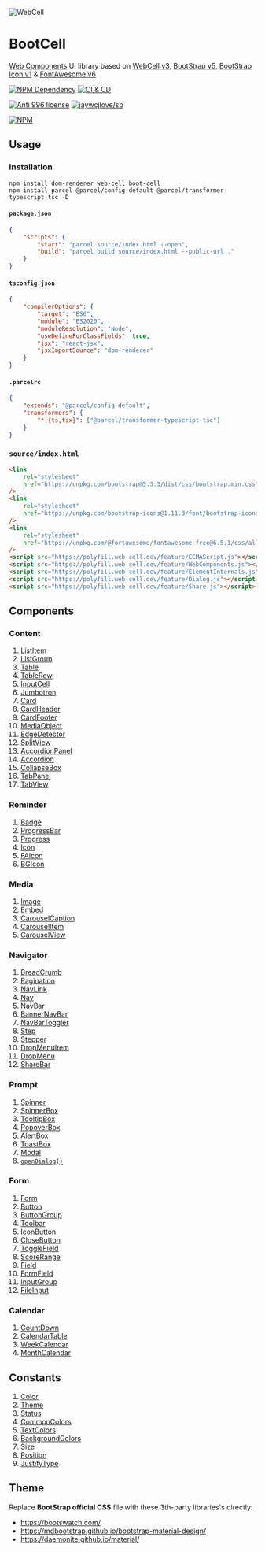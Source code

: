 ![WebCell](https://web-cell.dev/WebCell-0.f1ffd28b.png)

# BootCell

[Web Components][1] UI library based on [WebCell v3][2], [BootStrap v5][3], [BootStrap Icon v1][4] & [FontAwesome v6][5]

[![NPM Dependency](https://img.shields.io/librariesio/github/EasyWebApp/BootCell.svg)][6]
[![CI & CD](https://github.com/EasyWebApp/BootCell/actions/workflows/main.yml/badge.svg)][7]

[![Anti 996 license](https://img.shields.io/badge/license-Anti%20996-blue.svg)][8]
[![jaywcjlove/sb](https://jaywcjlove.github.io/sb/ico/awesome.svg)][9]

[![NPM](https://nodei.co/npm/boot-cell.png?downloads=true&downloadRank=true&stars=true)][10]

## Usage

### Installation

```shell
npm install dom-renderer web-cell boot-cell
npm install parcel @parcel/config-default @parcel/transformer-typescript-tsc -D
```

#### `package.json`

```json
{
    "scripts": {
        "start": "parcel source/index.html --open",
        "build": "parcel build source/index.html --public-url ."
    }
}
```

#### `tsconfig.json`

```json
{
    "compilerOptions": {
        "target": "ES6",
        "module": "ES2020",
        "moduleResolution": "Node",
        "useDefineForClassFields": true,
        "jsx": "react-jsx",
        "jsxImportSource": "dom-renderer"
    }
}
```

#### `.parcelrc`

```json
{
    "extends": "@parcel/config-default",
    "transformers": {
        "*.{ts,tsx}": ["@parcel/transformer-typescript-tsc"]
    }
}
```

### `source/index.html`

```html
<link
    rel="stylesheet"
    href="https://unpkg.com/bootstrap@5.3.3/dist/css/bootstrap.min.css"
/>
<link
    rel="stylesheet"
    href="https://unpkg.com/bootstrap-icons@1.11.3/font/bootstrap-icons.css"
/>
<link
    rel="stylesheet"
    href="https://unpkg.com/@fortawesome/fontawesome-free@6.5.1/css/all.min.css"
/>
<script src="https://polyfill.web-cell.dev/feature/ECMAScript.js"></script>
<script src="https://polyfill.web-cell.dev/feature/WebComponents.js"></script>
<script src="https://polyfill.web-cell.dev/feature/ElementInternals.js"></script>
<script src="https://polyfill.web-cell.dev/feature/Dialog.js"></script>
<script src="https://polyfill.web-cell.dev/feature/Share.js"></script>
```

## Components

### Content

1. [ListItem](https://web-cell.dev/BootCell/interfaces/content_listgroup.listitemprops.html)
2. [ListGroup](https://web-cell.dev/BootCell/interfaces/content_listgroup.listgroupprops.html)
3. [Table](https://web-cell.dev/BootCell/interfaces/content_table.tableprops.html)
4. [TableRow](https://web-cell.dev/BootCell/interfaces/content_table.tablerowprops.html)
5. [InputCell](https://web-cell.dev/BootCell/interfaces/content_table.inputcellprops.html)
6. [Jumbotron](https://web-cell.dev/BootCell/interfaces/content_jumbotron.jumbotronprops.html)
7. [Card](https://web-cell.dev/BootCell/interfaces/content_card.cardprops.html)
8. [CardHeader](https://web-cell.dev/BootCell/interfaces/content_card.cardheaderprops.html)
9. [CardFooter](https://web-cell.dev/BootCell/interfaces/content_card.cardfooterprops.html)
10. [MediaObject](https://web-cell.dev/BootCell/interfaces/content_mediaobject.mediaobjectprops.html)
11. [EdgeDetector](https://web-cell.dev/BootCell/interfaces/content_edgedetector.edgedetectorprops.html)
12. [SplitView](https://web-cell.dev/BootCell/classes/content_splitview.splitview.html)
13. [AccordionPanel](https://web-cell.dev/BootCell/interfaces/content_accordion.accordionpanelprops.html)
14. [Accordion](https://web-cell.dev/BootCell/interfaces/content_accordion.accordionprops.html)
15. [CollapseBox](https://web-cell.dev/BootCell/interfaces/content_collapse.collapseprops.html)
16. [TabPanel](https://web-cell.dev/BootCell/modules/content_tabview.html#tabpanel)
17. [TabView](https://web-cell.dev/BootCell/interfaces/content_tabview.tabviewprops.html)

### Reminder

1. [Badge](https://web-cell.dev/BootCell/interfaces/reminder_badge.badgeprops.html)
2. [ProgressBar](https://web-cell.dev/BootCell/interfaces/reminder_progress.progressbarprops.html)
3. [Progress](https://web-cell.dev/BootCell/interfaces/reminder_progress.progressprops.html)
4. [Icon](https://web-cell.dev/BootCell/interfaces/reminder_icon.iconprops.html)
5. [FAIcon](https://web-cell.dev/BootCell/interfaces/reminder_faicon.faiconprops.html)
6. [BGIcon](https://web-cell.dev/BootCell/interfaces/reminder_faicon.bgiconprops.html)

### Media

1. [Image](https://web-cell.dev/BootCell/interfaces/media_image.imageprops.html)
2. [Embed](https://web-cell.dev/BootCell/interfaces/media_embed.embedprops.html)
3. [CarouselCaption](https://web-cell.dev/BootCell/interfaces/media_carousel.carouselcaptionprops.html)
4. [CarouselItem](https://web-cell.dev/BootCell/interfaces/media_carousel.carouselitemprops.html)
5. [CarouselView](https://web-cell.dev/BootCell/interfaces/media_carousel.carouselprops.html)

### Navigator

1. [BreadCrumb](https://web-cell.dev/BootCell/interfaces/navigator_breadcrumb.breadcrumbprops.html)
2. [Pagination](https://web-cell.dev/BootCell/interfaces/navigator_pagination.paginationprops.html)
3. [NavLink](https://web-cell.dev/BootCell/interfaces/navigator_nav.navlinkprops.html)
4. [Nav](https://web-cell.dev/BootCell/interfaces/navigator_nav.navprops.html)
5. [NavBar](https://web-cell.dev/BootCell/interfaces/navigator_navbar.navbarprops.html)
6. [BannerNavBar](https://web-cell.dev/BootCell/interfaces/navigator_navbar.bannernavbarprops.html)
7. [NavBarToggler](https://web-cell.dev/BootCell/interfaces/navigator_navbar.navbartogglerprops.html)
8. [Step](https://web-cell.dev/BootCell/interfaces/navigator_stepper.stepprops.html)
9. [Stepper](https://web-cell.dev/BootCell/interfaces/navigator_stepper.stepperprops.html)
10. [DropMenuItem](https://web-cell.dev/BootCell/interfaces/navigator_dropmenu.dropmenuitemprops.html)
11. [DropMenu](https://web-cell.dev/BootCell/interfaces/navigator_dropmenu.dropmenuprops.html)
12. [ShareBar](https://web-cell.dev/BootCell/interfaces/navigator_sharebar.sharebarprops.html)

### Prompt

1. [Spinner](https://web-cell.dev/BootCell/interfaces/prompt_spinner.spinnerprops.html)
2. [SpinnerBox](https://web-cell.dev/BootCell/interfaces/prompt_spinner.spinnerboxprops.html)
3. [TooltipBox](https://web-cell.dev/BootCell/interfaces/prompt_tooltip.tooltipprops.html)
4. [PopoverBox](https://web-cell.dev/BootCell/interfaces/prompt_popover.popoverprops.html)
5. [AlertBox](https://web-cell.dev/BootCell/interfaces/prompt_alert.alertprops.html)
6. [ToastBox](https://web-cell.dev/BootCell/interfaces/prompt_toast.toastprops.html)
7. [Modal](https://web-cell.dev/BootCell/interfaces/prompt_dialog.modalprops.html)
8. [`openDialog()`](https://web-cell.dev/BootCell/modules/prompt_dialog.html#opendialog)

### Form

1. [Form](https://web-cell.dev/BootCell/interfaces/form_form.formprops.html)
2. [Button](https://web-cell.dev/BootCell/interfaces/form_button.buttonprops.html)
3. [ButtonGroup](https://web-cell.dev/BootCell/interfaces/form_buttongroup.buttongroupprops.html)
4. [Toolbar](https://web-cell.dev/BootCell/modules/form_buttongroup.html#toolbar)
5. [IconButton](https://web-cell.dev/BootCell/modules/form_button.html#iconbuttonprops)
6. [CloseButton](https://web-cell.dev/BootCell/modules/form_button.html#closebutton)
7. [ToggleField](https://web-cell.dev/BootCell/interfaces/form_togglefield.togglefieldprops.html)
8. [ScoreRange](https://web-cell.dev/BootCell/interfaces/form_scorerange.scorerangeprops.html)
9. [Field](https://web-cell.dev/BootCell/interfaces/form_field.fieldprops.html)
10. [FormField](https://web-cell.dev/BootCell/interfaces/form_formfield.formfieldprops.html)
11. [InputGroup](https://web-cell.dev/BootCell/interfaces/form_inputgroup.inputgroupprops.html)
12. [FileInput](https://web-cell.dev/BootCell/interfaces/form_fileinput.fileinputprops.html)

### Calendar

1. [CountDown](https://web-cell.dev/BootCell/interfaces/calendar_countdown.countdownprops.html)
2. [CalendarTable](https://web-cell.dev/BootCell/interfaces/calendar_calendartable.calendartableprops.html)
3. [WeekCalendar](https://web-cell.dev/BootCell/interfaces/calendar_weekcalendar.weekcalendarprops.html)
4. [MonthCalendar](https://web-cell.dev/BootCell/interfaces/calendar_monthcalendar.monthcalendarprops.html)

## Constants

1. [Color](https://web-cell.dev/BootCell/enums/utility_constant.color.html)
2. [Theme](https://web-cell.dev/BootCell/enums/utility_constant.theme.html)
3. [Status](https://web-cell.dev/BootCell/enums/utility_constant.status.html)
4. [CommonColors](https://web-cell.dev/BootCell/modules/utility_constant.html#commoncolors)
5. [TextColors](https://web-cell.dev/BootCell/modules/utility_constant.html#textcolors)
6. [BackgroundColors](https://web-cell.dev/BootCell/modules/utility_constant.html#backgroundcolors)
7. [Size](https://web-cell.dev/BootCell/enums/utility_constant.size.html)
8. [Position](https://web-cell.dev/BootCell/enums/utility_constant.position.html)
9. [JustifyType](https://web-cell.dev/BootCell/enums/utility_constant.justifytype.html)

## Theme

Replace **BootStrap official CSS** file with these 3th-party libraries's directly:

-   https://bootswatch.com/
-   https://mdbootstrap.github.io/bootstrap-material-design/
-   https://daemonite.github.io/material/

[1]: https://www.webcomponents.org/
[2]: https://web-cell.dev/
[3]: https://getbootstrap.com/
[4]: https://icons.getbootstrap.com/
[5]: https://fontawesome.com/
[6]: https://libraries.io/npm/boot-cell
[7]: https://github.com/EasyWebApp/BootCell/actions/workflows/main.yml
[8]: https://github.com/996icu/996.ICU/blob/master/LICENSE
[9]: https://github.com/jaywcjlove/awesome-uikit
[10]: https://nodei.co/npm/boot-cell/
